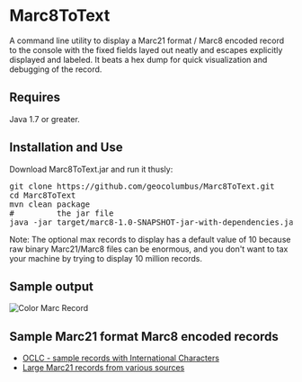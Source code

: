 # Marc8ToText

A command line utility to display a Marc21 format / Marc8 encoded record to the console with the fixed fields layed out neatly and escapes explicitly displayed and labeled. It beats a hex dump for quick visualization and debugging of the record.

## Requires

Java 1.7 or greater.

## Installation and Use

Download Marc8ToText.jar and run it thusly:

<pre>
git clone https://github.com/geocolumbus/Marc8ToText.git
cd Marc8ToText
mvn clean package
#         the jar file                                        the marc8 file              show 1 record
java -jar target/marc8-1.0-SNAPSHOT-jar-with-dependencies.jar sampleMArc8File/IRMARC8.bin 1
</pre>

Note: The optional max records to display has a default value of 10 because raw binary Marc21/Marc8 files can be enormous, and you don't want to tax your machine by trying to display 10 million records.

## Sample output

![Color Marc Record](https://dl.dropboxusercontent.com/u/8515698/Color%20Marc21%3AMarc8%20Record.png "Color Marc21/Marc8 Record")

## Sample Marc21 format Marc8 encoded records

* [OCLC - sample records with International Characters](http://psw.oclc.org/sample.html)
* [Large Marc21 records from various sources](http://wiki.koha-community.org/wiki/Free_sample_MARC_data)
